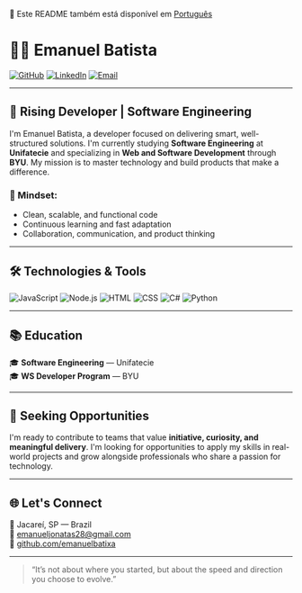 📄 Este README também está disponível em [Português](README.md)

# 👨‍💻 Emanuel Batista
[![GitHub](https://img.shields.io/badge/GitHub-emanuelbatixa-181717?style=for-the-badge&logo=github)](https://github.com/emanuelbatixa) 
[![LinkedIn](https://img.shields.io/badge/LinkedIn-emanuel--jonatas-0A66C2?style=for-the-badge&logo=linkedin)](https://www.linkedin.com/in/emanuel-jonatas/) 
[![Email](https://img.shields.io/badge/Email-emanueljonatas28@gmail.com-D14836?style=for-the-badge&logo=gmail)](mailto:emanueljonatas28@gmail.com) 

---

## 🚀 Rising Developer | Software Engineering

I'm Emanuel Batista, a developer focused on delivering smart, well-structured solutions. I'm currently studying **Software Engineering** at **Unifatecie** and specializing in **Web and Software Development** through **BYU**. My mission is to master technology and build products that make a difference.

### 🧠 Mindset:
- Clean, scalable, and functional code
- Continuous learning and fast adaptation
- Collaboration, communication, and product thinking

---

## 🛠️ Technologies & Tools

![JavaScript](https://img.shields.io/badge/-JavaScript-F7DF1E?style=for-the-badge&logo=javascript&logoColor=black) 
![Node.js](https://img.shields.io/badge/-Node.js-339933?style=for-the-badge&logo=node.js&logoColor=white) 
![HTML](https://img.shields.io/badge/-HTML5-E34F26?style=for-the-badge&logo=html5&logoColor=white) 
![CSS](https://img.shields.io/badge/-CSS3-1572B6?style=for-the-badge&logo=css3&logoColor=white) 
![C#](https://img.shields.io/badge/-CSharp-239120?style=for-the-badge&logo=csharp&logoColor=white) 
![Python](https://img.shields.io/badge/-Python-3776AB?style=for-the-badge&logo=python&logoColor=white) 

---

## 📚 Education

🎓 **Software Engineering** — Unifatecie  
🎓 **WS Developer Program** — BYU

---

## 💼 Seeking Opportunities

I'm ready to contribute to teams that value **initiative, curiosity, and meaningful delivery**. I'm looking for opportunities to apply my skills in real-world projects and grow alongside professionals who share a passion for technology.

---

## 🌐 Let's Connect

📍 Jacareí, SP — Brazil  
📧 emanueljonatas28@gmail.com  
🔗 [github.com/emanuelbatixa](https://github.com/emanuelbatixa)

---

> “It’s not about where you started, but about the speed and direction you choose to evolve.”
